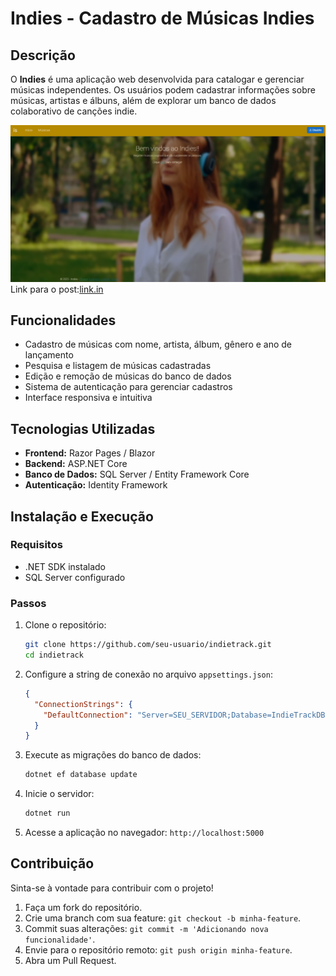 # Indies - Cadastro de Músicas Indies

## Descrição
O **Indies** é uma aplicação web desenvolvida para catalogar e gerenciar músicas independentes. Os usuários podem cadastrar informações sobre músicas, artistas e álbuns, além de explorar um banco de dados colaborativo de canções indie.

![Texto alternativo](./Indies/wwwroot/img/indies.png)
Link para o post:[link.in](https://www.linkedin.com/feed/update/urn:li:activity:7307817725337198593/)

## Funcionalidades
- Cadastro de músicas com nome, artista, álbum, gênero e ano de lançamento
- Pesquisa e listagem de músicas cadastradas
- Edição e remoção de músicas do banco de dados
- Sistema de autenticação para gerenciar cadastros
- Interface responsiva e intuitiva

## Tecnologias Utilizadas
- **Frontend:** Razor Pages / Blazor
- **Backend:** ASP.NET Core
- **Banco de Dados:** SQL Server / Entity Framework Core
- **Autenticação:** Identity Framework

## Instalação e Execução
### Requisitos
- .NET SDK instalado
- SQL Server configurado

### Passos
1. Clone o repositório:
   ```sh
   git clone https://github.com/seu-usuario/indietrack.git
   cd indietrack
   ```
2. Configure a string de conexão no arquivo `appsettings.json`:
   ```json
   {
     "ConnectionStrings": {
       "DefaultConnection": "Server=SEU_SERVIDOR;Database=IndieTrackDB;Trusted_Connection=True;"
     }
   }
   ```
3. Execute as migrações do banco de dados:
   ```sh
   dotnet ef database update
   ```
4. Inicie o servidor:
   ```sh
   dotnet run
   ```
5. Acesse a aplicação no navegador: `http://localhost:5000`

## Contribuição
Sinta-se à vontade para contribuir com o projeto!
1. Faça um fork do repositório.
2. Crie uma branch com sua feature: `git checkout -b minha-feature`.
3. Commit suas alterações: `git commit -m 'Adicionando nova funcionalidade'`.
4. Envie para o repositório remoto: `git push origin minha-feature`.
5. Abra um Pull Request.


